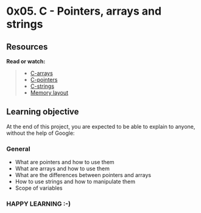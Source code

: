 # 0x05. C - Pointers, arrays and strings

## Resources
**Read or watch:**
> * [C-arrays](https://www.tutorialspoint.com/cprogramming/c_arrays.htm)
> * [C-pointers](https://www.tutorialspoint.com/cprogramming/c_pointers.htm)
> * [C-strings](https://www.tutorialspoint.com/cprogramming/c_strings.htm)
> * [Memory layout](https://aticleworld.com/memory-layout-of-c-program/)

## Learning objective
At the end of this project, you are expected to be able to explain to anyone, without the help of Google:

### General
* What are pointers and how to use them
* What are arrays and how to use them
* What are the differences between pointers and arrays
* How to use strings and how to manipulate them
* Scope of variables

### HAPPY LEARNING :-)
